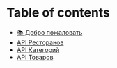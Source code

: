# Table of contents

* [📚 Добро пожаловать](README.md)
* [API Ресторанов](restourants-api.md)
* [API Категорий](categories-api.md)
* [API Товаров](products-api.md)
